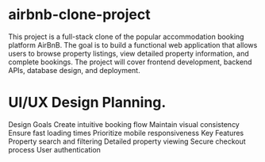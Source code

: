 # airbnb-clone-project
This project is a full-stack clone of the popular accommodation booking platform AirBnB. The goal is to build a functional web application that allows users to browse property listings, view detailed property information, and complete bookings. The project will cover frontend development, backend APIs, database design, and deployment.
# UI/UX Design Planning.
Design Goals
Create intuitive booking flow
Maintain visual consistency
Ensure fast loading times
Prioritize mobile responsiveness
Key Features
Property search and filtering
Detailed property viewing
Secure checkout process
User authentication
